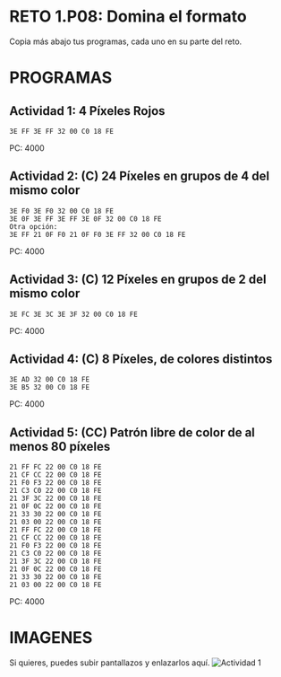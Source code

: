 # RETO 1.P08: Domina el formato
Copia más abajo tus programas, cada uno en su parte del reto.

# PROGRAMAS

## Actividad 1: 4 Píxeles Rojos
```
3E FF 3E FF 32 00 C0 18 FE
```
PC: 4000

## Actividad 2: (C) 24 Píxeles en grupos de 4 del mismo color
```
3E F0 3E F0 32 00 C0 18 FE  
3E 0F 3E FF 3E FF 3E 0F 32 00 C0 18 FE
Otra opción: 
3E FF 21 0F F0 21 0F F0 3E FF 32 00 C0 18 FE
```
PC: 4000

## Actividad 3: (C) 12 Píxeles en grupos de 2 del mismo color
```
3E FC 3E 3C 3E 3F 32 00 C0 18 FE
```
PC: 4000

## Actividad 4: (C) 8 Píxeles, de colores distintos
```
3E AD 32 00 C0 18 FE  
3E B5 32 00 C0 18 FE
```
PC: 4000
## Actividad 5: (CC) Patrón libre de color de al menos 80 píxeles
```
21 FF FC 22 00 C0 18 FE  
21 CF CC 22 00 C0 18 FE 
21 F0 F3 22 00 C0 18 FE 
21 C3 C0 22 00 C0 18 FE 
21 3F 3C 22 00 C0 18 FE 
21 0F 0C 22 00 C0 18 FE 
21 33 30 22 00 C0 18 FE 
21 03 00 22 00 C0 18 FE 
21 FF FC 22 00 C0 18 FE  
21 CF CC 22 00 C0 18 FE 
21 F0 F3 22 00 C0 18 FE 
21 C3 C0 22 00 C0 18 FE 
21 3F 3C 22 00 C0 18 FE 
21 0F 0C 22 00 C0 18 FE 
21 33 30 22 00 C0 18 FE 
21 03 00 22 00 C0 18 FE 
```
PC: 4000

# IMAGENES
Si quieres, puedes subir pantallazos y enlazarlos aquí.
![Actividad 1](/pixelrojo.png)

